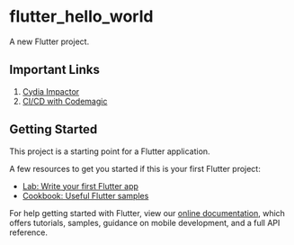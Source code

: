 # flutter_hello_world

A new Flutter project.

## Important Links
1. [Cydia Impactor](http://www.cydiaimpactor.com/)
2. [CI/CD with Codemagic](https://medium.com/flutter-community/developing-and-debugging-flutter-apps-for-ios-without-a-mac-8d362a8ec667)

## Getting Started

This project is a starting point for a Flutter application.

A few resources to get you started if this is your first Flutter project:

- [Lab: Write your first Flutter app](https://flutter.dev/docs/get-started/codelab)
- [Cookbook: Useful Flutter samples](https://flutter.dev/docs/cookbook)

For help getting started with Flutter, view our 
[online documentation](https://flutter.dev/docs), which offers tutorials, 
samples, guidance on mobile development, and a full API reference.
